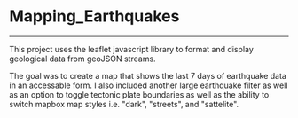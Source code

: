 # Mapping_Earthquakes

---

This project uses the leaflet javascript library to format and display geological data from geoJSON streams.

The goal was to create a map that shows the last 7 days of earthquake data in an accessable form. I also included another large earthquake filter as well as an option to toggle tectonic plate boundaries as well as the ability to switch mapbox map styles i.e. "dark", "streets", and "sattelite".
